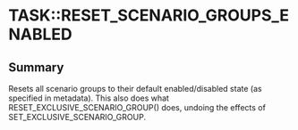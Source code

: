 # TASK::RESET_SCENARIO_GROUPS_ENABLED

## Summary
Resets all scenario groups to their default enabled/disabled state (as specified in metadata).
This also does what RESET_EXCLUSIVE_SCENARIO_GROUP() does, undoing the effects of SET_EXCLUSIVE_SCENARIO_GROUP.